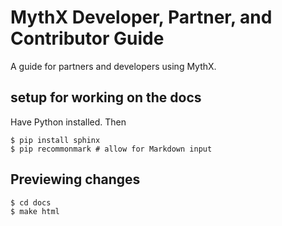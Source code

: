# MythX Developer, Partner, and Contributor Guide

A guide for partners and developers using MythX.


## setup for working on the docs

Have Python installed. Then

```console
$ pip install sphinx
$ pip recommonmark # allow for Markdown input
```

## Previewing changes

```console
$ cd docs
$ make html
```
